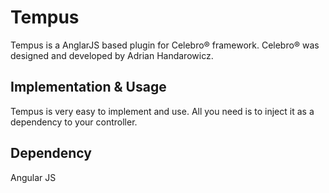 # Tempus
Tempus is a AnglarJS based plugin for Celebro® framework. Celebro® was designed and developed by Adrian Handarowicz.


## Implementation & Usage
Tempus is very easy to implement and use. All you need is to inject it as a dependency to your controller.

## Dependency
Angular JS
